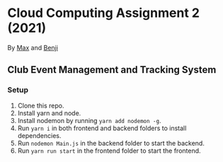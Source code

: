 # Cloud Computing Assignment 2 (2021)

By [Max](https://www.linkedin.com/in/maxwellreid/) and [Benji](https://www.linkedin.com/in/bengrant13/)

## Club Event Management and Tracking System

### Setup

1. Clone this repo.
2. Install yarn and node.
3. Install nodemon by running `yarn add nodemon -g`.
4. Run `yarn i` in both frontend and backend folders to install dependencies.
5. Run `nodemon Main.js` in the backend folder to start the backend.
6. Run `yarn run start` in the frontend folder to start the frontend.
